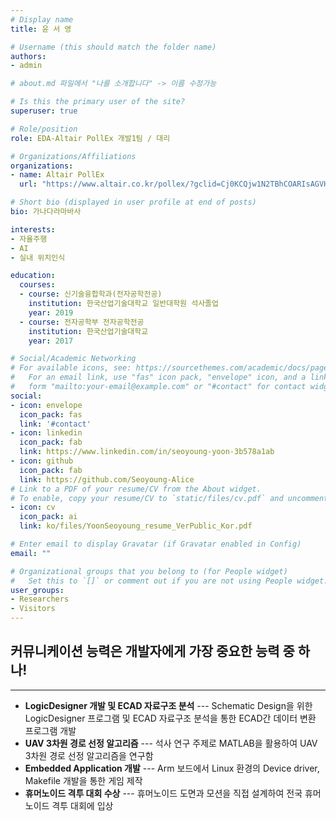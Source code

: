 ```yaml
---
# Display name
title: 윤 서 영

# Username (this should match the folder name)
authors:
- admin

# about.md 파일에서 "나를 소개합니다" -> 이름 수정가능

# Is this the primary user of the site?
superuser: true

# Role/position
role: EDA-Altair PollEx 개발1팀 / 대리

# Organizations/Affiliations
organizations:
- name: Altair PollEx
  url: "https://www.altair.co.kr/pollex/?gclid=Cj0KCQjw1N2TBhCOARIsAGVHQc71WyYxzCvHuatEkRd_kdcGaUGs2uVgoSN7yzHptk1y81alhMdsFWQaAnPBEALw_wcB"

# Short bio (displayed in user profile at end of posts)
bio: 가나다라마바사

interests:
- 자율주행
- AI
- 실내 위치인식

education:
  courses:
  - course: 신기술융합학과(전자공학전공)
    institution: 한국산업기술대학교 일반대학원 석사졸업
    year: 2019
  - course: 전자공학부 전자공학전공
    institution: 한국산업기술대학교
    year: 2017

# Social/Academic Networking
# For available icons, see: https://sourcethemes.com/academic/docs/page-builder/#icons
#   For an email link, use "fas" icon pack, "envelope" icon, and a link in the
#   form "mailto:your-email@example.com" or "#contact" for contact widget.
social:
- icon: envelope
  icon_pack: fas
  link: '#contact'
- icon: linkedin
  icon_pack: fab
  link: https://www.linkedin.com/in/seoyoung-yoon-3b578a1ab
- icon: github
  icon_pack: fab
  link: https://github.com/Seoyoung-Alice
# Link to a PDF of your resume/CV from the About widget.
# To enable, copy your resume/CV to `static/files/cv.pdf` and uncomment the lines below.
- icon: cv
  icon_pack: ai
  link: ko/files/YoonSeoyoung_resume_VerPublic_Kor.pdf

# Enter email to display Gravatar (if Gravatar enabled in Config)
email: ""

# Organizational groups that you belong to (for People widget)
#   Set this to `[]` or comment out if you are not using People widget.
user_groups:
- Researchers
- Visitors
---
```


## 커뮤니케이션 능력은 개발자에게 가장 중요한 능력 중 하나!
* **

* **LogicDesigner 개발 및 ECAD 자료구조 분석** --- Schematic Design을 위한 LogicDesigner 프로그램 및 ECAD 자료구조 분석을 통한 ECAD간 데이터 변환 프로그램 개발
* **UAV 3차원 경로 선정 알고리즘** --- 석사 연구 주제로 MATLAB을 활용하여 UAV 3차원 경로 선정 알고리즘을 연구함
* **Embedded Application 개발** --- Arm 보드에서 Linux 환경의 Device driver, Makefile 개발을 통한 게임 제작
* **휴머노이드 격투 대회 수상** --- 휴머노이드 도면과 모션을 직접 설계하여 전국 휴머노이드 격투 대회에 입상
